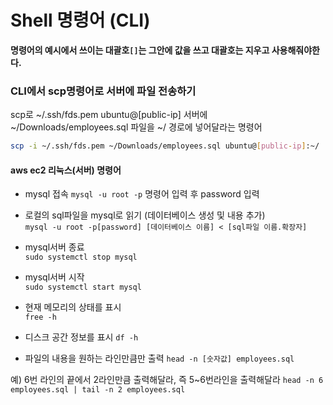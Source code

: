 # Shell 명령어 (CLI)

**명령어의 예시에서 쓰이는 대괄호`[]`는 그안에 값을 쓰고 대괄호는 지우고 사용해줘야한다.**

### CLI에서 scp명령어로 서버에 파일 전송하기
scp로 ~/.ssh/fds.pem ubuntu@[public-ip] 서버에 ~/Downloads/employees.sql 파일을 ~/ 경로에 넣어달라는 명령어  
```sh
scp -i ~/.ssh/fds.pem ~/Downloads/employees.sql ubuntu@[public-ip]:~/
```

#### aws ec2 리눅스(서버) 명령어
- mysql 접속
`mysql -u root -p`  명령어 입력 후 password 입력

- 로컬의 sql파일을 mysql로 읽기 (데이터베이스 생성 및 내용 추가)  
`mysql -u root -p[password] [데이터베이스 이름] < [sql파일 이름.확장자]`

- mysql서버 종료  
`sudo systemctl stop mysql`

- mysql서버 시작  
`sudo systemctl start mysql`

- 현재 메모리의 상태를 표시  
`free -h`

- 디스크 공간 정보를 표시
`df -h`

- 파일의 내용을 원하는 라인만큼만 출력
`head -n [숫자값] employees.sql`

예) 6번 라인의 끝에서 2라인만큼 출력해달라, 즉 5~6번라인을 출력해달라
`head -n 6 employees.sql | tail -n 2 employees.sql`